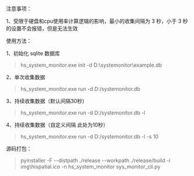 注意事项：

1、受限于硬盘和cpu使用率计算逻辑的影响，最小的收集间隔为 3 秒，小于 3  秒的设置不会报错，但是无法生效





使用方法：

1、初始化 sqlite 数据库

> hs_system_monitor.exe init -d D:\systemonitor\example.db



2、单次收集数据

>hs_system_monitor.exe run -d D:/systemonitor.db



3、持续收集数据（默认间隔30秒）

> hs_system_monitor.exe run -d D:/systemonitor.db -l



4、持续收集数据（自定义间隔 此处为10秒）

> hs_system_monitor.exe run -d D:/systemonitor.db -l -s 10





源码打包：

>pyinstaller -F --distpath ./release --workpath ./release/build -i img\hispatial.ico -n hs_system_monitor sys_monitor_cli.py